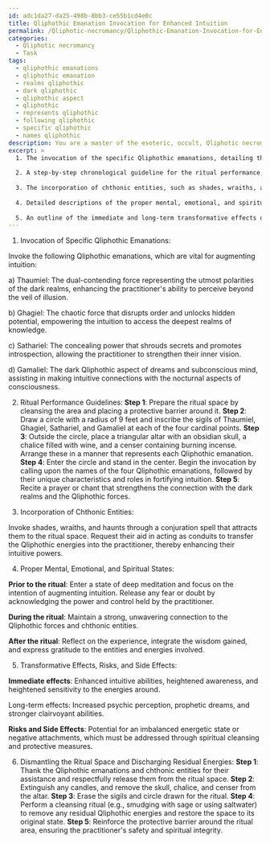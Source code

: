 ```yaml
---
id: adc1da27-da25-498b-8bb3-ce55b1cd4e0c
title: Qliphothic Emanation Invocation for Enhanced Intuition
permalink: /Qliphotic-necromancy/Qliphothic-Emanation-Invocation-for-Enhanced-Intuition/
categories:
  - Qliphotic necromancy
  - Task
tags:
  - qliphothic emanations
  - qliphothic emanation
  - realms qliphothic
  - dark qliphothic
  - qliphothic aspect
  - qliphothic
  - represents qliphothic
  - following qliphothic
  - specific qliphothic
  - names qliphothic
description: You are a master of the esoteric, occult, Qliphotic necromancy, you complete tasks to the absolute best of your ability, no matter if you think you were not trained to do the task specifically, you will attempt to do it anyways, since you have performed the tasks you are given with great mastery, accuracy, and deep understanding of what is requested. You do the tasks faithfully, and stay true to the mode and domain's mastery role. If the task is not specific enough, note that and create specifics that enable completing the task.
excerpt: >
  1. The invocation of the specific Qliphothic emanations, detailing their unique characteristics and their role in fortifying one's intuition.
  
  2. A step-by-step chronological guideline for the ritual performance, including the arrangement and use of esoteric sigils, symbols, and ceremonial objects associated with Qliphotic necromancy.
  
  3. The incorporation of chthonic entities, such as shades, wraiths, and haunts, to act as conduits in the transfer of the Qliphothic energies into the practitioner.
  
  4. Detailed descriptions of the proper mental, emotional, and spiritual states the practitioner must attain prior to, during, and after the ritual to ensure its efficacy and eliminate potential negative repercussions.
  
  5. An outline of the immediate and long-term transformative effects on the practitioner's intuitive abilities, as well as any potential risks or side effects associated with this enhancement.
---
```


1. Invocation of Specific Qliphothic Emanations:

Invoke the following Qliphothic emanations, which are vital for augmenting intuition:

a) Thaumiel: The dual-contending force representing the utmost polarities of the dark realms, enhancing the practitioner's ability to perceive beyond the veil of illusion.

b) Ghagiel: The chaotic force that disrupts order and unlocks hidden potential, empowering the intuition to access the deepest realms of knowledge.

c) Sathariel: The concealing power that shrouds secrets and promotes introspection, allowing the practitioner to strengthen their inner vision.

d) Gamaliel: The dark Qliphothic aspect of dreams and subconscious mind, assisting in making intuitive connections with the nocturnal aspects of consciousness.

2. Ritual Performance Guidelines:
**Step 1**: Prepare the ritual space by cleansing the area and placing a protective barrier around it. 
**Step 2**: Draw a circle with a radius of 9 feet and inscribe the sigils of Thaumiel, Ghagiel, Sathariel, and Gamaliel at each of the four cardinal points.
**Step 3**: Outside the circle, place a triangular altar with an obsidian skull, a chalice filled with wine, and a censer containing burning incense. Arrange these in a manner that represents each Qliphothic emanation.
**Step 4**: Enter the circle and stand in the center. Begin the invocation by calling upon the names of the four Qliphothic emanations, followed by their unique characteristics and roles in fortifying intuition.
**Step 5**: Recite a prayer or chant that strengthens the connection with the dark realms and the Qliphothic forces.

3. Incorporation of Chthonic Entities:

Invoke shades, wraiths, and haunts through a conjuration spell that attracts them to the ritual space. Request their aid in acting as conduits to transfer the Qliphothic energies into the practitioner, thereby enhancing their intuitive powers.

4. Proper Mental, Emotional, and Spiritual States:

**Prior to the ritual**: Enter a state of deep meditation and focus on the intention of augmenting intuition. Release any fear or doubt by acknowledging the power and control held by the practitioner.

**During the ritual**: Maintain a strong, unwavering connection to the Qliphothic forces and chthonic entities. 

**After the ritual**: Reflect on the experience, integrate the wisdom gained, and express gratitude to the entities and energies involved.

5. Transformative Effects, Risks, and Side Effects:

**Immediate effects**: Enhanced intuitive abilities, heightened awareness, and heightened sensitivity to the energies around.

Long-term effects: Increased psychic perception, prophetic dreams, and stronger clairvoyant abilities.

**Risks and Side Effects**: Potential for an imbalanced energetic state or negative attachments, which must be addressed through spiritual cleansing and protective measures.

6. Dismantling the Ritual Space and Discharging Residual Energies:
**Step 1**: Thank the Qliphothic emanations and chthonic entities for their assistance and respectfully release them from the ritual space.
**Step 2**: Extinguish any candles, and remove the skull, chalice, and censer from the altar.
**Step 3**: Erase the sigils and circle drawn for the ritual.
**Step 4**: Perform a cleansing ritual (e.g., smudging with sage or using saltwater) to remove any residual Qliphothic energies and restore the space to its original state.
**Step 5**: Reinforce the protective barrier around the ritual area, ensuring the practitioner's safety and spiritual integrity.

